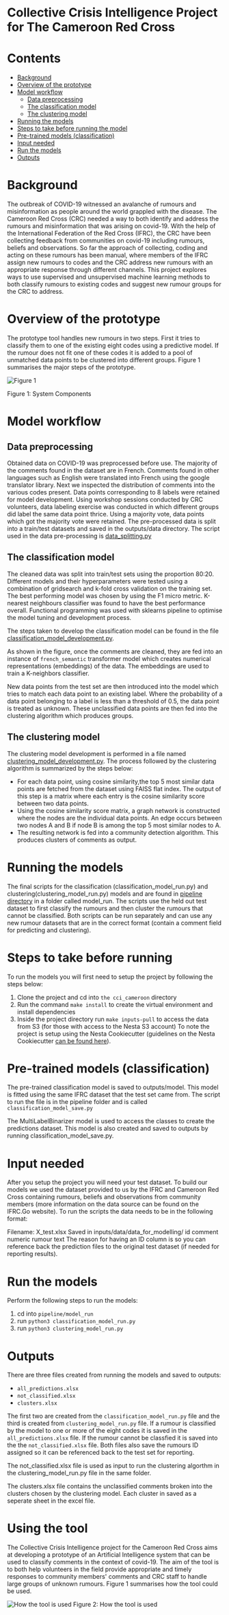 # Collective Crisis Intelligence Project for The Cameroon Red Cross

# Contents

- [Background](#background)
- [Overview of the prototype](#overview-of-the-prototype)
- [Model workflow](#model-workflow)
  - [Data preprocessing](#data-preprocessing)
  - [The classification model](#the-classification-model)
  - [The clustering model](#the-clustering-model)
- [Running the models](#running-the-models)
- [Steps to take before running the model](#steps-to-take-before-running-the-model)
- [Pre-trained models (classification)](<#pre-trained-models-(classification)>)
- [Input needed](#input-needed)
- [Run the models](#run-the-model)
- [Outputs](#outputs)

# Background

The outbreak of COVID-19 witnessed an avalanche of rumours and misinformation as people around the world grappled with the disease. The Cameroon Red Cross (CRC) needed a way to both identify and address the rumours and misinformation that was arising on covid-19. With the help of the International Federation of the Red Cross (IFRC), the CRC have been collecting feedback from communities on covid-19 including rumours, beliefs and observations. So far the approach of collecting, coding and acting on these rumours has been manual, where members of the IFRC assign new rumours to codes and the CRC address new rumours with an appropriate response through different channels.
This project explores ways to use supervised and unsupervised machine learning methods to both classify rumours to existing codes and suggest new rumour groups for the CRC to address.

# Overview of the prototype

The prototype tool handles new rumours in two steps. First it tries to classify them to one of the existing eight codes using a predictive model. If the rumour does not fit one of these codes it is added to a pool of unmatched data points to be clustered into different groups. Figure 1 summarises the major steps of the prototype.

![Figure 1](outputs/figures/readme/overall_system.png)

Figure 1: System Components

# Model workflow

## Data preprocessing

Obtained data on COVID-19 was preprocessed before use. The majority of the comments found in the dataset are in French. Comments found in other languages such as English were translated into French using the google translator library. Next we inspected the distribution of comments into the various codes present. Data points corresponding to 8 labels were retained for model development. Using workshop sessions conducted by CRC volunteers, data labeling exercise was conducted in which different groups did label the same data point thrice. Using a majority vote, data points which got the majority vote were retained. The pre-processed data is split into a train/test datasets and saved in the outputs/data directory. The script used in the data pre-processing is [data_splitting.py](https://github.com/nestauk/cci_cameroon/blob/10_model_pipeline/cci_cameroon/pipeline/data_splitting.py)

## The classification model

The cleaned data was split into train/test sets using the proportion 80:20. Different models and their hyperparameters were tested using a combination of gridsearch and k-fold cross validation on the training set. The best performing model was chosen by using the F1 micro metric. K-nearest neighbours classifier was found to have the best performance overall. Functional programming was used with sklearns pipeline to optimise the model tuning and development process.

The steps taken to develop the classification model can be found in the file [classification_model_development.py](https://github.com/nestauk/cci_cameroon/tree/10_model_pipeline/cci_cameroon/analysis/model_development).

As shown in the figure, once the comments are cleaned, they are fed into an instance of `french_semantic` transformer model which creates numerical representations (embeddings) of the data. The embeddings are used to train a K-neighbors classifier.

New data points from the test set are then introduced into the model which tries to match each data point to an existing label. Where the probability of a data point belonging to a label is less than a threshold of 0.5, the data point is treated as unknown. These unclassified data points are then fed into the clustering algorithm which produces groups.

## The clustering model

The clustering model development is performed in a file named [clustering_model_development.py](https://github.com/nestauk/cci_cameroon/tree/10_model_pipeline/cci_cameroon/analysis/model_development). The process followed by the clustering algorithm is summarized by the steps below:

- For each data point, using cosine similarity,the top 5 most similar data points are fetched from the dataset using FAISS flat index. The output of this step is a matrix where each entry is the cosine similarity score between two data points.
- Using the cosine similarity score matrix, a graph network is constructed where the nodes are the individual data points. An edge occurs between two nodes A and B if node B is among the top 5 most similar nodes to A.
- The resulting network is fed into a community detection algorithm. This produces clusters of comments as output.

# Running the models

The final scripts for the classification (classification_model_run.py) and clustering(clustering_model_run.py) models and are found in [pipeline directory](https://github.com/nestauk/cci_cameroon/tree/10_model_pipeline/cci_cameroon/pipeline/model_run) in a folder called model_run. The scripts use the held out test dataset to first classify the rumours and then cluster the rumours that cannot be classified. Both scripts can be run separately and can use any new rumour datasets that are in the correct format (contain a comment field for predicting and clustering).

# Steps to take before running

To run the models you will first need to setup the project by following the steps below:

1. Clone the project and cd into `the cci_cameroon` directory
2. Run the command `make install` to create the virtual environment and install dependencies
3. Inside the project directory run `make inputs-pull` to access the data from S3 (for those with access to the Nesta S3 account)
   To note the project is setup using the Nesta Cookiecutter (guidelines on the Nesta Cookiecutter [can be found here](https://nestauk.github.io/ds-cookiecutter/structure/)).

# Pre-trained models (classification)

The pre-trained classification model is saved to outputs/model. This model is fitted using the same IFRC dataset that the test set came from. The script to run the file is in the pipeline folder and is called `classification_model_save.py`

The MultiLabelBinarizer model is used to access the classes to create the predictions dataset. This model is also created and saved to outputs by running classification_model_save.py.

# Input needed

After you setup the project you will need your test dataset. To build our models we used the dataset provided to us by the IFRC and Cameroon Red Cross containing rumours, beliefs and observations from community members (more information on the data source can be found on the IFRC.Go website). To run the scripts the data needs to be in the following format:

Filename: X_test.xlsx
Saved in inputs/data/data_for_modelling/
id comment
numeric rumour text
The reason for having an ID column is so you can reference back the prediction files to the original test dataset (if needed for reporting results).

# Run the models

Perform the following steps to run the models:

1. cd into `pipeline/model_run`
2. run `python3 classification_model_run.py`
3. run `python3 clustering_model_run.py`

# Outputs

There are three files created from running the models and saved to outputs:

- `all_predictions.xlsx`
- `not_classified.xlsx`
- `clusters.xlsx`

The first two are created from the `classification_model_run.py` file and the third is created from `clustering_model_run.py` file. If a rumour is classified by the model to one or more of the eight codes it is saved in the `all_predictions.xlsx` file. If the rumour cannot be classfied it is saved into the the `not_classified.xlsx` file. Both files also save the rumours ID assigned so it can be referenced back to the test set for reporting.

The not_classified.xlsx file is used as input to run the clustering algorthm in the clustering_model_run.py file in the same folder.

The clusters.xlsx file contains the unclassified comments broken into the clusters chosen by the clustering model. Each cluster in saved as a seperate sheet in the excel file.

# Using the tool

The Collective Crisis Intelligence project for the Cameroon Red Cross aims at developing a prototype of an Artificial Intelligence system that can be used to classify comments in the context of covid-19. The aim of the tool is to both help volunteers in the field provide appropriate and timely responses to community members' comments and CRC staff to handle large groups of unknown rumours. Figure 1 summarises how the tool could be used.

![How the tool is used](outputs/figures/readme/tool_works.png)
Figure 2: How the tool is used
